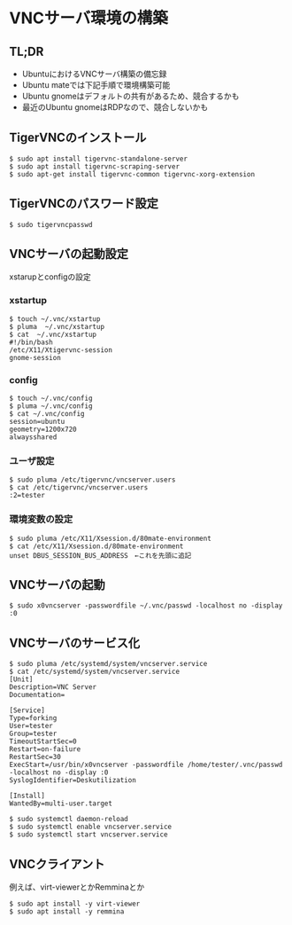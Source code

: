# VNCサーバ環境の構築

## TL;DR
- UbuntuにおけるVNCサーバ構築の備忘録
- Ubuntu mateでは下記手順で環境構築可能
- Ubuntu gnomeはデフォルトの共有があるため、競合するかも
- 最近のUbuntu gnomeはRDPなので、競合しないかも

## TigerVNCのインストール
```
$ sudo apt install tigervnc-standalone-server
$ sudo apt install tigervnc-scraping-server
$ sudo apt-get install tigervnc-common tigervnc-xorg-extension
```

## TigerVNCのパスワード設定
```
$ sudo tigervncpasswd
```

## VNCサーバの起動設定
xstarupとconfigの設定

### xstartup
```
$ touch ~/.vnc/xstartup
$ pluma  ~/.vnc/xstartup
$ cat  ~/.vnc/xstartup
#!/bin/bash
/etc/X11/Xtigervnc-session
gnome-session
```

### config
```
$ touch ~/.vnc/config
$ pluma ~/.vnc/config
$ cat ~/.vnc/config
session=ubuntu
geometry=1200x720
alwaysshared
```

### ユーザ設定
```
$ sudo pluma /etc/tigervnc/vncserver.users
$ cat /etc/tigervnc/vncserver.users
:2=tester
```

### 環境変数の設定
```
$ sudo pluma /etc/X11/Xsession.d/80mate-environment
$ cat /etc/X11/Xsession.d/80mate-environment
unset DBUS_SESSION_BUS_ADDRESS　←これを先頭に追記
```

## VNCサーバの起動
```
$ sudo x0vncserver -passwordfile ~/.vnc/passwd -localhost no -display :0
```

## VNCサーバのサービス化
```
$ sudo pluma /etc/systemd/system/vncserver.service
$ cat /etc/systemd/system/vncserver.service
[Unit]
Description=VNC Server
Documentation=

[Service]
Type=forking
User=tester
Group=tester
TimeoutStartSec=0
Restart=on-failure
RestartSec=30
ExecStart=/usr/bin/x0vncserver -passwordfile /home/tester/.vnc/passwd -localhost no -display :0
SyslogIdentifier=Deskutilization

[Install]
WantedBy=multi-user.target

$ sudo systemctl daemon-reload
$ sudo systemctl enable vncserver.service
$ sudo systemctl start vncserver.service
```


## VNCクライアント
例えば、virt-viewerとかRemminaとか
```
$ sudo apt install -y virt-viewer
$ sudo apt install -y remmina
```
